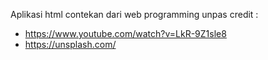 Aplikasi html contekan dari web programming unpas
credit : 
- https://www.youtube.com/watch?v=LkR-9Z1sle8
- https://unsplash.com/
